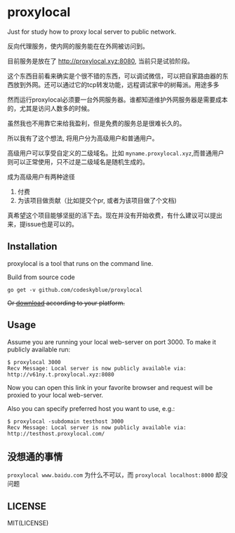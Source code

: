 # proxylocal

Just for study how to proxy local server to public network.

反向代理服务，使内网的服务能在在外网被访问到。

目前服务是放在了 <http://proxylocal.xyz:8080>, 当前只是试验阶段。

这个东西目前看来确实是个很不错的东西，可以调试微信，可以把自家路由器的东西放到外网。还可以通过它的tcp转发功能，远程调试家中的树莓派。用途多多

然而运行proxylocal必须要一台外网服务器。谁都知道维护外网服务器是需要成本的，尤其是访问人数多的时候。

虽然我也不用靠它来给我盈利，但是免费的服务总是很难长久的。

所以我有了这个想法, 将用户分为高级用户和普通用户。

高级用户可以享受自定义的二级域名。比如 `myname.proxylocal.xyz`,而普通用户则可以正常使用，只不过是二级域名是随机生成的。

成为高级用户有两种途径

1. 付费
2. 为该项目做贡献（比如提交个pr, 或者为该项目做了个文档)

真希望这个项目能够坚挺的活下去。现在并没有开始收费，有什么建议可以提出来，提issue也是可以的。


## Installation

proxylocal is a tool that runs on the command line.

Build from source code

```
go get -v github.com/codeskyblue/proxylocal
```

<del>Or [download](https://github.com/codeskyblue/proxylocal/releases) according to your platform.</del>

## Usage

Assume you are running your local web-server on port 3000. To make it publicly available run:

```
$ proxylocal 3000
Recv Message: Local server is now publicly available via:
http://v61ny.t.proxylocal.xyz:8080
```

Now you can open this link in your favorite browser and request will be proxied to your local web-server.

Also you can specify preferred host you want to use, e.g.:

```
$ proxylocal -subdomain testhost 3000
Recv Message: Local server is now publicly available via:
http://testhost.proxylocal.com/
```

## 没想通的事情

`proxylocal www.baidu.com` 为什么不可以，而 `proxylocal localhost:8000` 却没问题

## LICENSE
MIT(LICENSE)
